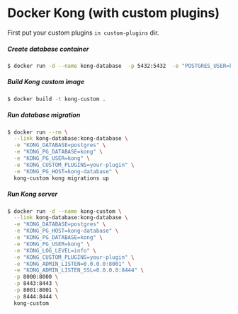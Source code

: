 # Docker Kong (with custom plugins)

First put your custom plugins `in custom-plugins` dir. 


##### Create database container 
```sh
$ docker run -d --name kong-database  -p 5432:5432  -e "POSTGRES_USER=kong" -e "POSTGRES_DB=kong" postgres:9.5
```

##### Build Kong custom image
```sh
$ docker build -t kong-custom .
```

##### Run database migration
```sh
$ docker run --rm \
  --link kong-database:kong-database \
  -e "KONG_DATABASE=postgres" \
  -e "KONG_PG_DATABASE=kong" \
  -e "KONG_PG_USER=kong" \
  -e "KONG_CUSTOM_PLUGINS=your-plugin" \
  -e "KONG_PG_HOST=kong-database" \
  kong-custom kong migrations up
```

##### Run Kong server
```sh
$ docker run -d --name kong-custom \
  --link kong-database:kong-database \
  -e "KONG_DATABASE=postgres" \
  -e "KONG_PG_HOST=kong-database" \
  -e "KONG_PG_DATABASE=kong" \
  -e "KONG_PG_USER=kong" \
  -e "KONG_LOG_LEVEL=info" \
  -e "KONG_CUSTOM_PLUGINS=your-plugin" \
  -e "KONG_ADMIN_LISTEN=0.0.0.0:8001" \
  -e "KONG_ADMIN_LISTEN_SSL=0.0.0.0:8444" \
  -p 8000:8000 \
  -p 8443:8443 \
  -p 8001:8001 \
  -p 8444:8444 \
  kong-custom
```
